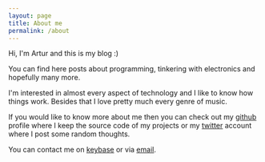 ```yaml
---
layout: page
title: About me
permalink: /about
---
```


Hi, I'm Artur and this is my blog :)

You can find here posts about programming, tinkering with electronics and hopefully many more.

I'm interested in almost every aspect of technology and I like to know how things work.
Besides that I love pretty much every genre of music.

If you would like to know more about me then you can check out my [github](https://github.com/arturtamborski/) profile where I keep the source code of my projects or my [twitter](https://twitter.com/arturtamborski) account where I post some random thoughts.

You can contact me on [keybase](https://keybase.io/arturtamborski) or via [email](mailto:tamborskiartur@gmail.com).

